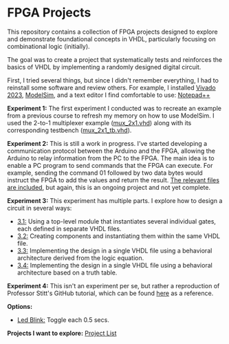 # FPGA Projects

This repository contains a collection of FPGA projects designed to explore and demonstrate foundational concepts in VHDL, particularly focusing on combinational logic (initially). 

The goal was to create a project that systematically tests and reinforces the basics of VHDL by implementing a randomly designed digital circuit.

First, I tried several things, but since I didn't remember everything, I had to reinstall some software and review others. For example, I installed 
[Vivado 2023](https://www.xilinx.com/support/download.html), [ModelSim](https://www.intel.com/content/www/us/en/software-kit/750666/modelsim-intel-fpgas-standard-edition-software-version-20-1-1.html), and a text editor I find comfortable to use: [Notepad++](https://notepad-plus-plus.org/downloads/)

**Experiment 1:** The first experiment I conducted was to recreate an example from a previous course to refresh my memory on how to use ModelSim. I used the 2-to-1 multiplexer example ([mux_2x1.vhd](https://github.com/EdwinMarteZorrilla/ModelSim_FPGA/blob/main/1.%20Simple_Test/mux_2x1.vhd)) along with its corresponding testbench ([mux_2x1_tb.vhd](https://github.com/EdwinMarteZorrilla/ModelSim_FPGA/blob/main/1.%20Simple_Test/mux_2x1_tb.vhd)).

**Experiment 2:** This is still a work in progress. I’ve started developing a communication protocol between the Arduino and the FPGA, allowing the Arduino to relay information from the PC to the FPGA. The main idea is to enable a PC program to send commands that the FPGA can execute. For example, sending the command 01 followed by two data bytes would instruct the FPGA to add the values and return the result. [The relevant files are included](https://github.com/EdwinMarteZorrilla/ModelSim_FPGA/tree/main/2.%20FPGA_BasicMath_Shield), but again, this is an ongoing project and not yet complete.

**Experiment 3:** This experiment has multiple parts. I explore how to design a circuit in several ways:
* [3.1:](https://github.com/EdwinMarteZorrilla/ModelSim_FPGA/tree/main/3.%20Single%20Gates) Using a top-level module that instantiates several individual gates, each defined in separate VHDL files.
* [3.2:](https://github.com/EdwinMarteZorrilla/ModelSim_FPGA/blob/main/3.%20Single%20Gates/opcion2) Creating components and instantiating them within the same VHDL file.
* [3.3:](https://github.com/EdwinMarteZorrilla/ModelSim_FPGA/blob/main/3.%20Single%20Gates/opcion3) Implementing the design in a single VHDL file using a behavioral architecture derived from the logic equation.
* [3.4:](https://github.com/EdwinMarteZorrilla/ModelSim_FPGA/blob/main/3.%20Single%20Gates/opcion4) Implementing the design in a single VHDL file using a behavioral architecture based on a truth table.

**Experiment 4:** This isn't an experiment per se, but rather a reproduction of Professor Stitt's GitHub tutorial, which can be found [here](https://github.com/EdwinMarteZorrilla/ModelSim_FPGA/tree/main/4.%20vhdl-tutorial-UF)  as a reference.



**Options:**

* [Led Blink:](https://github.com/EdwinMarteZorrilla/ModelSim_FPGA/tree/main/5.%20Led_blink) Toggle each 0.5 secs.

**Projects I want to explore:**
  [Project List](https://github.com/EdwinMarteZorrilla/ModelSim_FPGA/blob/main/projects.md)

